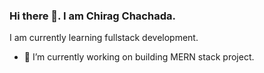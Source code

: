 ### Hi there 👋. I am Chirag Chachada.

I am currently learning fullstack development.

- 🔭 I’m currently working on building MERN stack project.

<!--
**Chiragchachada/ChiragChachada** is a ✨ _special_ ✨ repository because its `README.md` (this file) appears on your GitHub profile.

Here are some ideas to get you started:

- 🌱 I’m currently learning ...
- 👯 I’m looking to collaborate on ...
- 🤔 I’m looking for help with ...
- 💬 Ask me about ...
- 📫 How to reach me: ...
- 😄 Pronouns: ...
- ⚡ Fun fact: ...
-->
